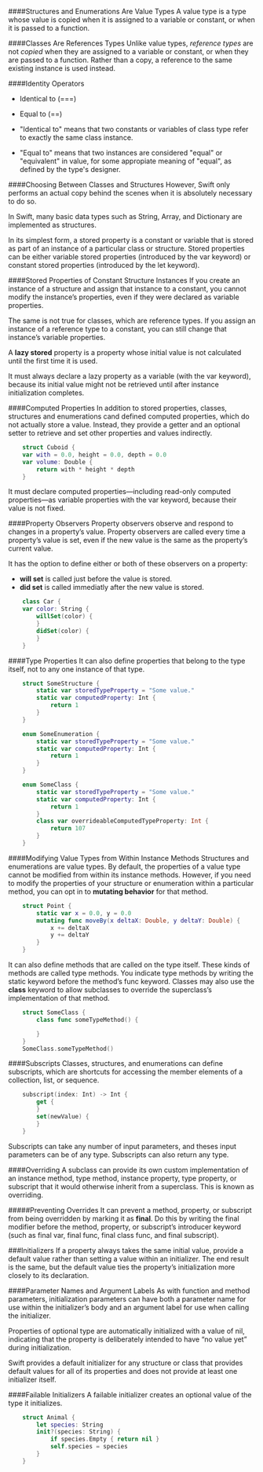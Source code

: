 ####Structures and Enumerations Are Value Types
A value type is a type whose value is copied when it is assigned to a variable or constant, or when it is passed to a function.

####Classes Are References Types
Unlike value types, *reference types* are not *copied* when they are assigned to a variable or constant, or when they are passed to a function. Rather than a copy, a reference to the same existing instance is used instead.

####Identity Operators

* Identical to (===)
* Equal to (==)

* "Identical to" means that two constants or variables of class type refer to exactly the same class instance.
* "Equal to" means that two instances are considered "equal" or "equivalent" in value, for some appropiate meaning of "equal", as defined by the type's designer.


####Choosing Between Classes and Structures
However, Swift only performs an actual copy behind the scenes when it is absolutely necessary to do so. 

In Swift, many basic data types such as String, Array, and Dictionary are implemented as structures. 

In its simplest form, a stored property is a constant or variable that is stored as part of an instance of a particular class or structure. Stored properties can be either variable stored properties (introduced by the var keyword) or constant stored properties (introduced by the let keyword).

####Stored Properties of Constant Structure Instances
If you create an instance of a structure and assign that instance to a constant, you cannot modify the instance’s properties, even if they were declared as variable properties.

The same is not true for classes, which are reference types. If you assign an instance of a reference type to a constant, you can still change that instance’s variable properties.

A **lazy stored** property is a property whose initial value is not calculated until the first time it is used. 

It must always declare a lazy property as a variable (with the var keyword), because its initial value might not be retrieved until after instance initialization completes. 

####Computed Properties
In addition to stored properties, classes, structures and enumerations cand defined computed properties, which do not actually store a value. Instead, they provide a getter and an optional setter to retrieve and set other properties and values indirectly.


```swift
	struct Cuboid {
	var with = 0.0, height = 0.0, depth = 0.0
	var volume: Double {
		return with * height * depth
	}	
```

It must declare computed properties—including read-only computed properties—as variable properties with the var keyword, because their value is not fixed. 

####Property Observers
Property observers observe and respond to changes in a property’s value. Property observers are called every time a property’s value is set, even if the new value is the same as the property’s current value.

It has the option to define either or both of these observers on a property:

* **will set** is called just before the value is stored.
* **did set** is called immediatly after the new value is stored.

```swift
	class Car {
	var color: String {
		willSet(color) {
		}
		didSet(color) {
		}
	}
```

####Type Properties
It can also define properties that belong to the type itself, not to any one instance of that type. 

```swift
	struct SomeStructure {
		static var storedTypeProperty = "Some value."
		static var computedProperty: Int {
			return 1
		}
	}

	enum SomeEnumeration {
		static var storedTypeProperty = "Some value."
		static var computedProperty: Int {
			return 1
		}
	}

	enum SomeClass {
		static var storedTypeProperty = "Some value."
		static var computedProperty: Int {
			return 1
		}
		class var overrideableComputedTypeProperty: Int {
			return 107
		}
	}	
```

####Modifying Value Types from Within Instance Methods
Structures and enumerations are value types. By default, the properties of a value type cannot be modified from within its instance methods.
However, if you need to modify the properties of your structure or enumeration within a particular method, you can opt in to **mutating behavior** for that method. 

```swift
	struct Point {
		static var x = 0.0, y = 0.0
		mutating func moveBy(x deltaX: Double, y deltaY: Double) {
			x += deltaX
			y += deltaY
		}
	}	
```

It can also define methods that are called on the type itself. These kinds of methods are called type methods. You indicate type methods by writing the static keyword before the method’s func keyword. Classes may also use the **class** keyword to allow subclasses to override the superclass’s implementation of that method.

```swift
	struct SomeClass {
		class func someTypeMethod() {

		}
	}
	SomeClass.someTypeMethod()
```

####Subscripts
Classes, structures, and enumerations can define subscripts, which are shortcuts for accessing the member elements of a collection, list, or sequence. 

```swift
	subscript(index: Int) -> Int {
		get {
		}
		set(newValue) {
		}
	}
```
Subscripts can take any number of input parameters, and theses input parameters can be of any type. Subscripts can also return any type.

####Overriding
A subclass can provide its own custom implementation of an instance method, type method, instance property, type property, or subscript that it would otherwise inherit from a superclass. This is known as overriding.

#####Preventing Overrides
It can prevent a method, property, or subscript from being overridden by marking it as **final**. Do this by writing the final modifier before the method, property, or subscript’s introducer keyword (such as final var, final func, final class func, and final subscript).

###Initializers
If a property always takes the same initial value, provide a default value rather than setting a value within an initializer. The end result is the same, but the default value ties the property’s initialization more closely to its declaration. 

####Parameter Names and Argument Labels
As with function and method parameters, initialization parameters can have both a parameter name for use within the initializer’s body and an argument label for use when calling the initializer.

Properties of optional type are automatically initialized with a value of nil, indicating that the property is deliberately intended to have “no value yet” during initialization.

Swift provides a default initializer for any structure or class that provides default values for all of its properties and does not provide at least one initializer itself.

####Failable Initializers
A failable initializer creates an optional value of the type it initializes. 

```swift
	struct Animal {
		let species: String
		init?(species: String) {
			if species.Empty { return nil }
			self.species = species
		}
	}
```